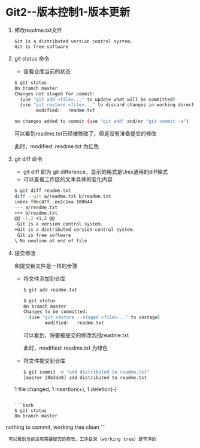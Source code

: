 # Git2--版本控制1-版本更新

1. 修改readme.txt文件

   ```
   Git is a distributed version control system.
   Git is free software
   ```

2. git status 命令

   + 查看仓库当前的状态

   ```bash
   $ git status
   On branch master
   Changes not staged for commit:
     (use "git add <file>..." to update what will be committed)
     (use "git restore <file>..." to discard changes in working directory)
           modified:   readme.txt
   
   no changes added to commit (use "git add" and/or "git commit -a")
   
   ```

   可以看到readme.txt已经被修改了，但是没有准备提交的修改

   此时，modified:   readme.txt 为红色

3. git diff 命令

   + git diff 即为 git difference，显示的格式是Unix通用的diff格式
   + 可以查看工作区的文本具体的变化内容

   ```bash
   $ git diff readme.txt
   diff --git a/readme.txt b/readme.txt
   index f0ec47f..ee2c1ea 100644
   --- a/readme.txt
   +++ b/readme.txt
   @@ -1,2 +1,2 @@
   -Git is a version control system.
   +Git is a distributed version control system.
    Git is free software
   \ No newline at end of file
   ```

4. 提交修改

   和提交新文件是一样的步骤

   + 将文件添加到仓库

     ```bash
     $ git add readme.txt
     ```

     ```bash
     $ git status
     On branch master
     Changes to be committed:
       (use "git restore --staged <file>..." to unstage)
             modified:   readme.txt
     ```

     可以看到，将要被提交的修改包括readme.txt

     此时，modified:   readme.txt 为绿色

   + 将文件提交到仓库
   
     ```bash
     $ git commit -m "add distributed to readme.txt"
     [master 29b3de8] add distributed to readme.txt
   1 file changed, 1 insertion(+), 1 deletion(-)
     ```
   
     ```bash
     $ git status
     On branch master
  nothing to commit, working tree clean
     ```

     可以看到当前没有需要提交的修改，工作目录（working tree）是干净的
   
     